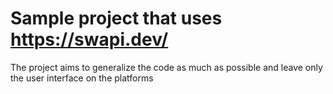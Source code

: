 # Sample project that uses https://swapi.dev/

The project aims to generalize the code as much as possible and leave only the user interface on the platforms
